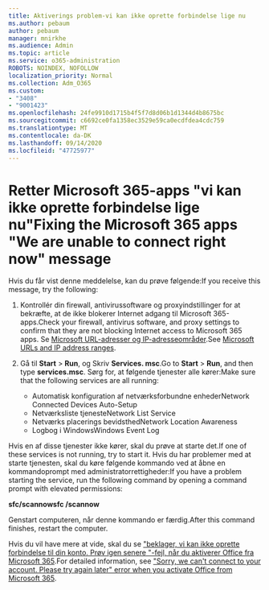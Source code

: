 ```yaml
---
title: Aktiverings problem-vi kan ikke oprette forbindelse lige nu
ms.author: pebaum
author: pebaum
manager: mnirkhe
ms.audience: Admin
ms.topic: article
ms.service: o365-administration
ROBOTS: NOINDEX, NOFOLLOW
localization_priority: Normal
ms.collection: Adm_O365
ms.custom:
- "3408"
- "9001423"
ms.openlocfilehash: 24fe9910d1715b4f5f7d8d06b1d1344d4b8675bc
ms.sourcegitcommit: c6692ce0fa1358ec3529e59ca0ecdfdea4cdc759
ms.translationtype: MT
ms.contentlocale: da-DK
ms.lasthandoff: 09/14/2020
ms.locfileid: "47725977"
---
```

# <a name="fixing-the-microsoft-365-apps-we-are-unable-to-connect-right-now-message"></a><span data-ttu-id="8b5f2-102">Retter Microsoft 365-apps "vi kan ikke oprette forbindelse lige nu"</span><span class="sxs-lookup"><span data-stu-id="8b5f2-102">Fixing the Microsoft 365 apps "We are unable to connect right now" message</span></span>

<span data-ttu-id="8b5f2-103">Hvis du får vist denne meddelelse, kan du prøve følgende:</span><span class="sxs-lookup"><span data-stu-id="8b5f2-103">If you receive this message, try the following:</span></span>

1. <span data-ttu-id="8b5f2-104">Kontrollér din firewall, antivirussoftware og proxyindstillinger for at bekræfte, at de ikke blokerer Internet adgang til Microsoft 365-apps.</span><span class="sxs-lookup"><span data-stu-id="8b5f2-104">Check your firewall, antivirus software, and proxy settings to confirm that they are not blocking Internet access to Microsoft 365 apps.</span></span> <span data-ttu-id="8b5f2-105">Se [Microsoft URL-adresser og IP-adresseområder](https://docs.microsoft.com/office365/enterprise/urls-and-ip-address-ranges).</span><span class="sxs-lookup"><span data-stu-id="8b5f2-105">See [Microsoft URLs and IP address ranges](https://docs.microsoft.com/office365/enterprise/urls-and-ip-address-ranges).</span></span>

2. <span data-ttu-id="8b5f2-106">Gå til **Start**  >  **Run**, og Skriv **Services. msc**.</span><span class="sxs-lookup"><span data-stu-id="8b5f2-106">Go to **Start** > **Run**, and then type **services.msc**.</span></span> <span data-ttu-id="8b5f2-107">Sørg for, at følgende tjenester alle kører:</span><span class="sxs-lookup"><span data-stu-id="8b5f2-107">Make sure that the following services are all running:</span></span>
    - <span data-ttu-id="8b5f2-108">Automatisk konfiguration af netværksforbundne enheder</span><span class="sxs-lookup"><span data-stu-id="8b5f2-108">Network Connected Devices Auto-Setup</span></span>
    - <span data-ttu-id="8b5f2-109">Netværksliste tjeneste</span><span class="sxs-lookup"><span data-stu-id="8b5f2-109">Network List Service</span></span>
    - <span data-ttu-id="8b5f2-110">Netværks placerings bevidsthed</span><span class="sxs-lookup"><span data-stu-id="8b5f2-110">Network Location Awareness</span></span>
    - <span data-ttu-id="8b5f2-111">Logbog i Windows</span><span class="sxs-lookup"><span data-stu-id="8b5f2-111">Windows Event Log</span></span>

<span data-ttu-id="8b5f2-112">Hvis en af disse tjenester ikke kører, skal du prøve at starte det.</span><span class="sxs-lookup"><span data-stu-id="8b5f2-112">If one of these services is not running, try to start it.</span></span> <span data-ttu-id="8b5f2-113">Hvis du har problemer med at starte tjenesten, skal du køre følgende kommando ved at åbne en kommandoprompt med administratorrettigheder:</span><span class="sxs-lookup"><span data-stu-id="8b5f2-113">If you have a problem starting the service, run the following command by opening a command prompt with elevated permissions:</span></span>

<span data-ttu-id="8b5f2-114">**sfc/scannow**</span><span class="sxs-lookup"><span data-stu-id="8b5f2-114">**sfc /scannow**</span></span>

<span data-ttu-id="8b5f2-115">Genstart computeren, når denne kommando er færdig.</span><span class="sxs-lookup"><span data-stu-id="8b5f2-115">After this command finishes, restart the computer.</span></span>

<span data-ttu-id="8b5f2-116">Hvis du vil have mere at vide, skal du se ["beklager, vi kan ikke oprette forbindelse til din konto. Prøv igen senere "-fejl, når du aktiverer Office fra Microsoft 365](https://docs.microsoft.com/office/troubleshoot/activation-installation/issue-when-activate-office-from-office-365).</span><span class="sxs-lookup"><span data-stu-id="8b5f2-116">For detailed information, see ["Sorry, we can't connect to your account. Please try again later" error when you activate Office from Microsoft 365](https://docs.microsoft.com/office/troubleshoot/activation-installation/issue-when-activate-office-from-office-365).</span></span>